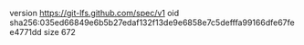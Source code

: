 version https://git-lfs.github.com/spec/v1
oid sha256:035ed66849e6b5b27edaf132f13de9e6858e7c5defffa99166dfe67fee4771dd
size 672
